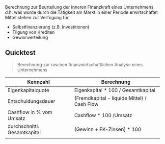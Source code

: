 Berechnung zur Beurteilung der inneren Finanzkraft eines Unternehmens, d.h. was wurde durch die Tätigkeit am Markt in einer Periode erwirtschaftet Mittel stehen zur Verfügung für
- Selbstfinanzierung (z.B. Investitionen)
- Tilgung von Krediten
- Gewinnverteilung

## Quicktest
>  Berechnung zur raschen finanzwirtschaftlichen Analyse eines Unternehmens

| Kennzahl                     | Berechnung                                  |
| ---------------------------- | ------------------------------------------- |
| Eigenkapitalquote            | Eigenkapital * 100 / Gesamtkapital          |
| Entschuldungsdauer           | (Fremdkapital - liquide Mittel) / Cash Flow |
| Cashflow in % vom Umsatz     | Cashflow * 100 /Umsatz                      |
| durchschnittl. Gesamtkapital | (Gewinn + FK-Zinsen) * 100                  |
|                              |                                             |
